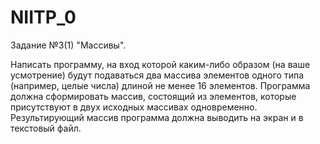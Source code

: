 # NIITP_0

Задание №3(1) "Массивы".

Написать программу, на вход которой каким-либо образом (на ваше усмотрение) будут
подаваться два массива элементов одного типа (например, целые числа) длиной не менее 16 элементов.
Программа должна сформировать массив, состоящий из элементов, которые присутствуют в двух
исходных массивах одновременно. Результирующий массив программа должна выводить на экран и в
текстовый файл.
